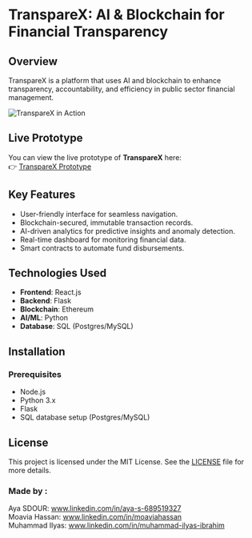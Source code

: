 # **TranspareX: AI & Blockchain for Financial Transparency**


## **Overview**
TranspareX is a platform that uses AI and blockchain to enhance transparency, accountability, and efficiency in public sector financial management.

![TranspareX in Action](https://raw.githubusercontent.com/ay0788/TranspareX/main/path-to-your-gif.gif)

## **Live Prototype**
You can view the live prototype of **TranspareX** here:  
👉 [TranspareX Prototype](https://htmlpreview.github.io/?https://raw.githubusercontent.com/ay0788/TranspareX/refs/heads/main/TranspareX-protocole/index.html)

## **Key Features**
- User-friendly interface for seamless navigation.
- Blockchain-secured, immutable transaction records.
- AI-driven analytics for predictive insights and anomaly detection.
- Real-time dashboard for monitoring financial data.
- Smart contracts to automate fund disbursements.

## **Technologies Used**
- **Frontend**: React.js
- **Backend**: Flask
- **Blockchain**: Ethereum
- **AI/ML**: Python
- **Database**: SQL (Postgres/MySQL)

## **Installation**
### **Prerequisites**
- Node.js
- Python 3.x
- Flask
- SQL database setup (Postgres/MySQL)
## **License**
This project is licensed under the MIT License. See the [LICENSE](LICENSE) file for more details.

### Made by :
 Aya SDOUR: www.linkedin.com/in/aya-s-689519327
 </br>
 Moavia Hassan: www.linkedin.com/in/moaviahassan
 </br>
 Muhammad Ilyas: www.linkedin.com/in/muhammad-ilyas-ibrahim
 
